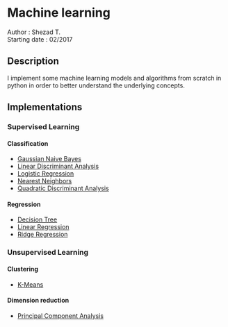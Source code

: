 # Machine learning

Author : Shezad T.          
Starting date : 02/2017

## Description

I implement some machine learning models and algorithms from scratch in python
in order to better understand the underlying concepts.

## Implementations

### Supervised Learning

#### Classification

- [Gaussian Naive Bayes](src/supervised/classification/gaussian_naive_bayes.py)
- [Linear Discriminant Analysis](src/supervised/classification/linear_discriminant_analysis.py)
- [Logistic Regression](src/supervised/classification/logistic_regression.py)
- [Nearest Neighbors](src/supervised/classification/nearest_neighbors.py)
- [Quadratic Discriminant Analysis](src/supervised/classification/quadratic_discriminant_analysis.py)

#### Regression

- [Decision Tree](src/supervised/regression/decision_tree.py)
- [Linear Regression](src/supervised/regression/linear_regression.py)
- [Ridge Regression](src/supervised/regression/ridge_regression.py)

### Unsupervised Learning

#### Clustering

- [K-Means](src/unsupervised/clustering/k_means.py)

#### Dimension reduction

- [Principal Component Analysis](src/unsupervised/dimension_reduction/principal_component_analysis.py)
